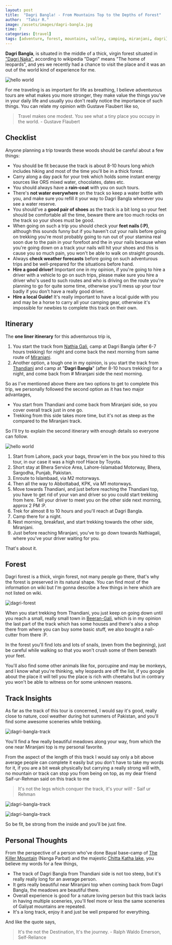 ```yaml
---
layout: post
title:  "Dagri Bangla! - From Mountains Top to the Depths of Forest"
author:  "Tahir R."
image: /assets/images/dagri-bangla.jpg
time: 7
categories: [travel]
tags: [adventure, forest, mountains, valley, camping, miranjani, dagri]
---
```


**Dagri Bangla**, is situated in the middle of a thick, virgin forest situated in ["Dagri Naka"](https://en.wikipedia.org/wiki/Dagri_Naka), according to wikipedia "Dagri" means "The home of leopards", and yes we recently had a chance to visit the place and it was an out of the world kind of experience for me.

![hello world](/assets/images/dagri-bangla.jpg)

For me traveling is as important for life as breathing, I believe adventurous tours are what makes you more stronger, they make value the things you've in your daily life and usually you don't really notice the importance of such things. You can relate my opinion with Gustave Flaubert like so,

> Travel makes one modest. You see what a tiny place you occupy in the world. - Gustave Flaubert

## Checklist
Anyone planning a trip towards these woods should be careful about a few things:

 - You should be fit because the track is about 8-10 hours long which includes hiking and most of the time you'll be in a thick forest.
 - Carry along a day pack for your trek which holds some instant energy sources like ORS mixed water, chocolates, dates etc.
 - You should always have a **rain-coat** with you on such tours.
 - There's **not water everywhere** on the track so keep a water bottle with you, and make sure you refill it your way to Dagri Bangla whenever you see a water reserve.
 - You should've a **good pair of shoes** as the track is a bit long so your feet should be comfortable all the time, beware there are too much rocks on the track so your shoes must be good.
 - When going on such a trip you should check your **feet nails (:P)**, although this sounds funny but if you haven't cut your nails before going on trekking you're most probably going to run out of your stamina real soon due to the pain in your forefoot and the in your nails because when you're going down on a track your nails will hit your shoes and this is cause you so much pain, you won't be able to walk on straight grounds.
 - Always **check weather forecasts** before going on such adventurous trips and be well-prepared for the situations before hand.
 - **Hire a good driver!** Important one in my opinion, if you're going to hire a driver with a vehicle to go on such trips, please make sure you hire a driver who's used to such routes and who is driving on the route you're planning to go for quite some time, otherwise you'll mess up your tour badly if you don't have a really good driver.
 - **Hire a local Guide!** It's really important to have a local guide with you and may be a horse to carry all your camping gear, otherwise it's impossible for newbies to complete this track on their own.

## Itinerary
The **one liner itinerary** for this adventurous trip is,

 1. You start the track from [Nathia Gali](https://en.wikipedia.org/wiki/Nathia_Gali), camp at Dagri Bangla (after 6-7 hours trekking) for night and come back the next morning from same route of [Miranjani](https://en.wikipedia.org/wiki/Miranjani).
 2. Another option, a tough one in my opinion, is you start the track from [Thandiani](https://en.wikipedia.org/wiki/Thandiani) and camp at "**Dagri Bangla**" (after 8-10 hours trekking) for a night, and come back from # Miranjani side the next morning.

So as I've mentioned above there are two options to get to complete this trip, we personally followed the second option as it has two major advantages,

 - You start from Thandiani and come back from Miranjani side, so you cover overall track just in one go.
 - Trekking from this side takes more time, but it's not as steep as the compared to the Miranjani track.

So I'll try to explain the second itinerary with enough details so everyone can follow.

![hello world](/assets/images/dagri-itinerary.png)

 1. Start from Lahore, pack your bags, throw'em in the box you hired to this tour, in our case it was a high roof Hiace by Toyota.
 2. Short stay at Bhera Service Area, Lahore-Islamabad Motorway, Bhera, Sargodha, Punjab, Pakistan.
 3. Enroute to Islambaad, via M2 motorways.
 4. Then all the way to Abbottabad, KPK, via M1 motorways.
 5. Move towards Thandiani, and just before reaching the Thandiani top, you have to get rid of your van and driver so you could start trekking from here. Tell your driver to meet you on the other side next morning, approx 2 PM :P.
 6. Trek for almost 8 to 10 hours and you'll reach at Dagri Bangla.
 7. Camp there for a night.
 8. Next morning, breakfast, and start trekking towards the other side, Miranjani.
 9. Just before reaching Miranjani, you've to go down towards Nathiagali, where you've your driver waiting for you.

That's about it. 

## Forest
Dagri forest is a thick, virgin forest, not many people go there, that's why the forest is preserved in its natural shape. You can find most of the information on wiki but I'm gonna describe a few things in here which are not listed on wiki. 

![dagri-forest](/assets/images/dagri-forest.jpg)

When you start trekking from Thandiani, you just keep on going down until you reach a small, really small town in [Beeran-Gali](https://en.wikipedia.org/wiki/Beeran_Gali), which is in my opinion the last part of the track which has some houses and there's also a shop there from where you can buy some basic stuff, we also bought a nail-cutter from there :P.

In the forest you'll find lots and lots of snails, (even from the beginning), just be careful while walking so that you won't crush some of them beneath your feet. 

You'll also find some other animals like fox, porcupine and may be monkeys, and I know what you're thinking, why leopards are off the list, if you google about the place it will tell you the place is rich with cheetahs but in contrary you won't be able to witness on for some unknown reasons.

## Track Insights
As far as the track of this tour is concerned, I would say it's good, really close to nature, cool weather during hot summers of Pakistan, and you'll find some awesome sceneries while trekking.

![dagri-bangla-track](/assets/images/dagri-bangla-track.jpg)

You'll find a few really beautiful meadows along your way, from which the one near Miranjani top is my personal favorite.

From the aspect of the length of this track I would say only a bit above average people can complete it easily but you don't have to take my words for it, if you are a bit weak physically but carrying a really strong will with, no mountain or track can stop you from being on top, as my dear friend Saif-ur-Rehman said on this track to me

> It's not the legs which conquer the track, it's your will! - Saif ur Rehman

![dagri-bangla-track](/assets/images/dagri-track-day-1-13-july-2019.jpg)

![dagri-bangla-track](/assets/images/dagri-track-day-2-14-july-2019.jpg)

So be fit, be strong from the inside and you'll be just fine.

## Personal Thoughts
From the perspective of a person who've done Bayal base-camp of [The Killer Mountain](https://en.wikipedia.org/wiki/Nanga_Parbat) (Nanga Parbat) and the majestic [Chitta Katha lake](https://en.wikipedia.org/wiki/Chitta_Katha_Lake), you believe my words for a few things,

 - The track of Dagri Bangla from Thandiani side is not too steep, but it's really really long for an average person.
 - It gets really beautiful near Miranjani top when coming back from Dagri Bangla, the meadows are beautiful there.
 - Overall experience is good for a nature loving person but this track lacks in having multiple sceneries, you'll feel more or less the same sceneries of Galiyat mountains are repeated.
 - It's a long track, enjoy it and just be well prepared for everything.


And like the quote says,

> It's the not the Destination, It's the journey. - Ralph Waldo Emerson, Self-Reliance 